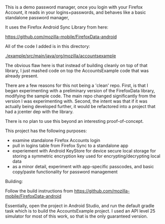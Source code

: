 This is a demo password manager, once you login with your Firefox Account, it reads in your logins+passwords, and behaves like a basic standalone password manager,

It uses the Firefox Android Sync Library from here:

https://github.com/mozilla-mobile/FirefoxData-android

All of the code I added is in this directory:

[./example/src/main/java/org/mozilla/accountsexample](./example/src/main/java/org/mozilla/accountsexample)

The obvious flaw here is that instead of building cleanly on top of that library, I just mashed code on top the AccountsExample code that was already present.

There are a few reasons for this not being a 'clean' repo.
First, is that I began experimenting with a preliminary version of the FirefoxData library, modifying the sample code. 
The main repo changed significantly from the version I was experimenting with.
Second, the intent was that if it was actually being developed further, it would be refactored into a project that had a jcenter dep 
with the library.

There is no plan to use this beyond an interesting proof-of-concept.

This project has the following purposes:
- examine standalone Firefox Accounts login
- pull in logins table from Firefox Sync to a standalone app
- experiement with Android KeyStore for device secure local storage for storing a symmetric encryption key
used for encrypting/decrypting local data
- as a minor detail, experiment with app-specific passcodes, and basic copy/paste functionality for password management

Building:

Follow the build instructions from 
https://github.com/mozilla-mobile/FirefoxData-android

Essentially, open the project in Android Studio, and run the default gradle task which is to build the AccountsExample project.
I used an API level 25 simulator for most of this work, so that is the only guaranteed version.
